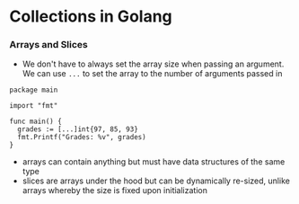 # Collections in Golang

### Arrays and Slices

- We don't have to always set the array size when passing an argument. We can use `...` to set the array to the number of arguments passed in

```golang
package main

import "fmt"

func main() {
  grades := [...]int{97, 85, 93}
  fmt.Printf("Grades: %v", grades)
}
```

- arrays can contain anything but must have data structures of the same type
- slices are arrays under the hood but can be dynamically re-sized, unlike arrays whereby the size is fixed upon initialization 



